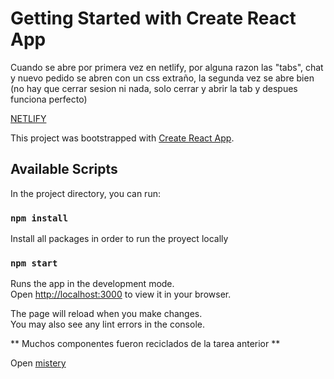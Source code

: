 # Getting Started with Create React App

Cuando se abre por primera vez en netlify, por alguna razon las "tabs", chat y nuevo pedido se abren con un css extraño, la segunda vez se abre bien (no hay que cerrar sesion ni nada, solo cerrar y abrir la tab y despues funciona perfecto)

[NETLIFY](https://seb-wockets.netlify.app)


This project was bootstrapped with [Create React App](https://github.com/facebook/create-react-app).

## Available Scripts

In the project directory, you can run:

### `npm install`

Install all packages in order to run the proyect locally

### `npm start`

Runs the app in the development mode.\
Open [http://localhost:3000](http://localhost:3000) to view it in your browser.

The page will reload when you make changes.\
You may also see any lint errors in the console.

** Muchos componentes fueron reciclados de la tarea anterior ** 

Open [mistery](https://www.youtube.com/watch?v=ZJ0zJDz1G1M)